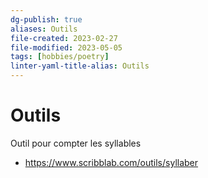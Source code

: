 ```yaml
---
dg-publish: true
aliases: Outils
file-created: 2023-02-27
file-modified: 2023-05-05
tags: [hobbies/poetry]
linter-yaml-title-alias: Outils
---
```


# Outils

Outil pour compter les syllables

- https://www.scribblab.com/outils/syllaber
